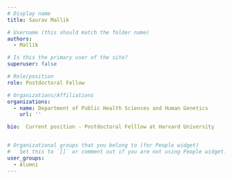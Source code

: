 ```yaml
---
# Display name
title: Saurav Mallik

# Username (this should match the folder name)
authors:
  - Mallik

# Is this the primary user of the site?
superuser: false

# Role/position
role: Postdoctoral Fellow

# Organizations/Affiliations
organizations:
  - name: Department of Public Health Sciences and Human Genetics
    url: ''

bio:  Current position - Postdoctoral Felllow at Harvard University


# Organizational groups that you belong to (for People widget)
#   Set this to `[]` or comment out if you are not using People widget.
user_groups:
  - Alumni
---
```


 

